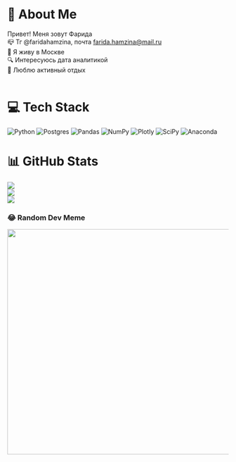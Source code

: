 # 💫 About Me
Привет! Меня зовут Фарида<br>📪 Тг @faridahamzina, почта farida.hamzina@mail.ru<br>🌇 Я живу в Москве<br>🔍 Интересуюсь дата аналитикой<br>🎾 Люблю активный отдых<br><br>

# 💻 Tech Stack
![Python](https://img.shields.io/badge/python-3670A0?style=for-the-badge&logo=python&logoColor=ffdd54) ![Postgres](https://img.shields.io/badge/postgres-%23316192.svg?style=for-the-badge&logo=postgresql&logoColor=white) ![Pandas](https://img.shields.io/badge/pandas-%23150458.svg?style=for-the-badge&logo=pandas&logoColor=white) ![NumPy](https://img.shields.io/badge/numpy-%23013243.svg?style=for-the-badge&logo=numpy&logoColor=white) ![Plotly](https://img.shields.io/badge/Plotly-%233F4F75.svg?style=for-the-badge&logo=plotly&logoColor=white) ![SciPy](https://img.shields.io/badge/SciPy-%230C55A5.svg?style=for-the-badge&logo=scipy&logoColor=%white) ![Anaconda](https://img.shields.io/badge/Anaconda-%2344A833.svg?style=for-the-badge&logo=anaconda&logoColor=white)

# 📊 GitHub Stats
![](https://github-readme-stats.vercel.app/api?username=FaridaKhamzina&theme=nord&hide_border=false&include_all_commits=false&count_private=false)<br/>
![](https://github-readme-streak-stats.herokuapp.com/?user=FaridaKhamzina&theme=nord&hide_border=false)<br/>
![](https://github-readme-stats.vercel.app/api/top-langs/?username=FaridaKhamzina&theme=nord&hide_border=false&include_all_commits=false&count_private=false&layout=compact)

### 😂 Random Dev Meme
<img src="https://rm.up.railway.app/" width="512px"/>

<!-- Proudly created with GPRM ( https://gprm.itsvg.in ) -->
